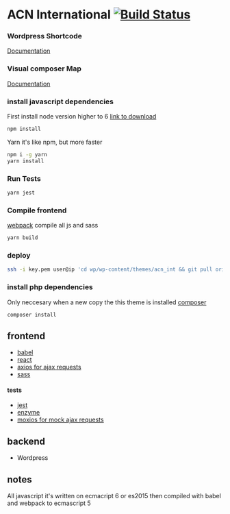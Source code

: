 # ACN International [![Build Status](https://semaphoreci.com/api/v1/developersoul/acn_int/branches/master/shields_badge.svg)](https://semaphoreci.com/developersoul/acn_int)

### Wordpress Shortcode
[Documentation](https://codex.wordpress.org/Shortcode_API)

### Visual composer Map
[Documentation](https://wpbakery.atlassian.net/wiki/pages/viewpage.action?pageId=524332)

### install javascript dependencies
First install node version higher to 6 [link to download](https://nodejs.org/en/)

```bash
npm install
``` 
Yarn it's like npm, but more faster 
```bash
npm i -g yarn
yarn install
``` 

### Run Tests
```bash
yarn jest
```

### Compile frontend
[webpack](https://webpack.js.org/) compile all js and sass
```bash
yarn build
```

### deploy 
```bash
ssh -i key.pem user@ip 'cd wp/wp-content/themes/acn_int && git pull origin master'
```

### install php dependencies
Only neccesary when a new copy the this theme is installed
[composer](https://getcomposer.org/)
```bash
composer install
``` 

## frontend
- [babel](https://babeljs.io/)
- [react](https://facebook.github.io/react/)
- [axios for ajax requests](https://github.com/mzabriskie/axios)
- [sass](http://sass-lang.com/)

#### tests
- [jest](https://facebook.github.io/jest/)
- [enzyme](http://airbnb.io/enzyme/)
- [moxios for mock ajax requests](https://github.com/mzabriskie/moxios)

## backend
- Wordpress

## notes 
All javascript it's written on ecmacript 6 or es2015 then compiled with babel and webpack to ecmascript 5
